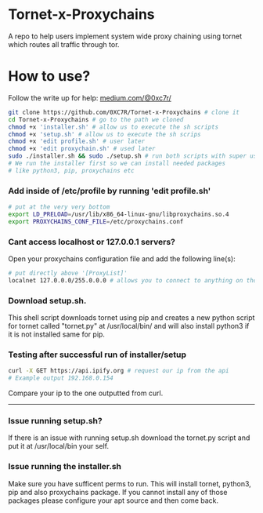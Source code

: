 # Tornet-x-Proxychains
A repo to help users implement system wide proxy chaining using tornet which routes all traffic through tor.

# How to use?

Follow the write up for help:
[medium.com/@0xc7r/](https://medium.com/@0xc7r/using-tornet-w-proxychains-for-a-system-wide-proxy-connection-5df63612c743?postPublishedType=initial)

```bash
git clone https://github.com/0XC7R/Tornet-x-Proxychains # clone it
cd Tornet-x-Proxychains # go to the path we cloned
chmod +x 'installer.sh' # allow us to execute the sh scripts
chmod +x 'setup.sh' # allow us to execute the sh scrips
chmod +x 'edit profile.sh' # user later
chmod +x 'edit proxychain.sh' # used later
sudo ./installer.sh && sudo ./setup.sh # run both scripts with super user
# We run the installer first so we can install needed packages 
# like python3, pip, proxychains etc
```

### Add inside of /etc/profile by running 'edit profile.sh'
```bash
# put at the very very bottom
export LD_PRELOAD=/usr/lib/x86_64-linux-gnu/libproxychains.so.4
export PROXYCHAINS_CONF_FILE=/etc/proxychains.conf
```

### Cant access localhost or 127.0.0.1 servers?
Open your proxychains configuration file and add the following line(s):
```bash
# put directly above '[ProxyList]'
localnet 127.0.0.0/255.0.0.0 # allows you to connect to anything on those ips while keeping you connected to your proxies

```

### Download setup.sh. 
This shell script downloads tornet using pip and creates a new python script for tornet called "tornet.py" at /usr/local/bin/ and will also install python3 if it is not 
installed same for pip.

### Testing after successful run of installer/setup
```bash
curl -X GET https://api.ipify.org # request our ip from the api
# Example output 192.168.0.154
```
Compare your ip to the one outputted from curl.

<hr>

### Issue running setup.sh?
If there is an issue with running setup.sh download the tornet.py script and put it at /usr/local/bin your self.

### Issue running the installer.sh
Make sure you have sufficent perms to run. This will install tornet, python3, pip and also proxychains package. If you cannot install any of those packages please configure your apt source and then come back.

